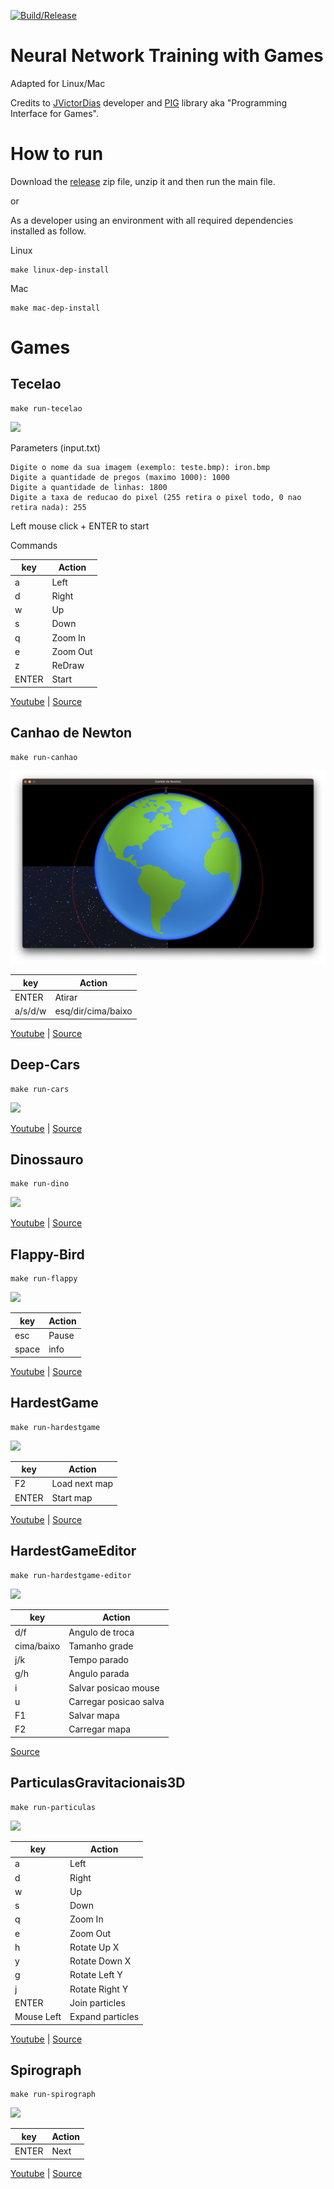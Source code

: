 [![Build/Release](https://github.com/humbertodias/neural-network-training-with-games/actions/workflows/release.yml/badge.svg)](https://github.com/humbertodias/neural-network-training-with-games/actions/workflows/release.yml)

# Neural Network Training with Games

Adapted for Linux/Mac

Credits to [JVictorDias](https://github.com/JVictorDias) developer and [PIG](https://github.com/PIGDevUff/PigDev) library aka "Programming Interface for Games".

# How to run

Download the [release](https://github.com/humbertodias/neural-network-training-with-games/releases) zip file, unzip it and then run the main file.

or 

As a developer using an environment with all required dependencies installed as follow.

Linux
```shell
make linux-dep-install
```
Mac
```shell
make mac-dep-install
```
# Games

## Tecelao

```
make run-tecelao
```

![](doc/tecelao.gif)

Parameters (input.txt)

```
Digite o nome da sua imagem (exemplo: teste.bmp): iron.bmp
Digite a quantidade de pregos (maximo 1000): 1000
Digite a quantidade de linhas: 1800
Digite a taxa de reducao do pixel (255 retira o pixel todo, 0 nao retira nada): 255
```
Left mouse click + ENTER to start


Commands

|key|Action|
|---|------|
|a  |Left  |
|d  |Right |
|w  |Up    |
|s  |Down  |
|q  |Zoom In|
|e  |Zoom Out|
|z  |ReDraw|
|ENTER|Start|


[Youtube](https://www.youtube.com/watch?v=YZtx4jNNbx8) | [Source](https://github.com/JVictorDias/AlgoritmoTecelao)

## Canhao de Newton

```shell
make run-canhao
```

![](doc/canhao.png)

|key|Action|
|---|------|
|ENTER  |Atirar |
|a/s/d/w  |esq/dir/cima/baixo |


[Youtube](https://www.youtube.com/watch?v=evcnQajrR6E) | [Source](https://github.com/JVictorDias/CanhaoDeNewton)

## Deep-Cars

```shell
make run-cars
```

![](doc/cars.gif)

[Youtube](https://www.youtube.com/watch?v=gnfkfUQvKDw) | [Source](https://github.com/JVictorDias/DeepCars)

## Dinossauro

```shell
make run-dino
```

![](doc/dino.gif)


[Youtube](https://www.youtube.com/watch?v=NZlIYr1slAk) | [Source](https://github.com/JVictorDias/Dinossauro-Google)


## Flappy-Bird

```shell
make run-flappy
```

![](doc/flappy.gif)

|key|Action|
|---|------|
|esc | Pause |
|space | info |


[Youtube](https://www.youtube.com/watch?v=vavXvu_SMeM) | [Source](https://github.com/JVictorDias/FlappIA-Bird)


## HardestGame

```shell
make run-hardestgame
```

![](doc/hardestgame.png)

|key|Action|
|---|------|
|F2  |Load next map |
|ENTER  |Start map  |

[Youtube](https://www.youtube.com/watch?v=QD-gHp81G4M) | [Source](https://github.com/JVictorDias/HardestGame)


## HardestGameEditor

```shell
make run-hardestgame-editor
```

![](doc/hardestgame-editor.png)

|key|Action|
|---|------|
|d/f  |Angulo de troca |
|cima/baixo  |Tamanho grade  |
|j/k  |Tempo parado |
|g/h  |Angulo parada |
|i  |Salvar posicao mouse |
|u  |Carregar posicao salva  |
|F1 |Salvar mapa  |
|F2  |Carregar mapa  |

[Source](https://github.com/JVictorDias/HardestGameEditor)


## ParticulasGravitacionais3D

```shell
make run-particulas
```

![](doc/particulas.png)


|key|Action|
|---|------|
|a  |Left  |
|d  |Right |
|w  |Up    |
|s  |Down  |
|q  |Zoom In|
|e  |Zoom Out|
|h  |Rotate Up X|
|y  |Rotate Down X|
|g  |Rotate Left Y|
|j  |Rotate Right Y|
|ENTER|Join particles|
|Mouse Left|Expand particles|



[Youtube](https://www.youtube.com/watch?v=rTZJtiCAmTI) | [Source](https://github.com/JVictorDias/ParticulasGravitacionais3D)


## Spirograph

```shell
make run-spirograph
```

![](doc/spirograph.png)

|key|Action|
|---|------|
|ENTER  |Next  |


[Youtube](https://www.youtube.com/watch?v=o7MOaXh4zFU) | [Source](https://github.com/JVictorDias/Spirograph)

